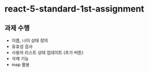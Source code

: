 # react-5-standard-1st-assignment

## 과제 수행

- 이름, 나이 상태 정의
- 유효성 검사
- 사용자 리스트 상태 업데이트 (추가 버튼)
- 삭제 기능
- map 활용
